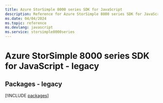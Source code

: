 ```yaml
---
title: Azure StorSimple 8000 series SDK for JavaScript
description: Reference for Azure StorSimple 8000 series SDK for JavaScript
ms.date: 04/04/2024
ms.topic: reference
ms.devlang: javascript
ms.service: storsimple8000series
---
```

# Azure StorSimple 8000 series SDK for JavaScript - legacy
## Packages - legacy
[!INCLUDE [packages](storsimple-8000-series-index.md)]